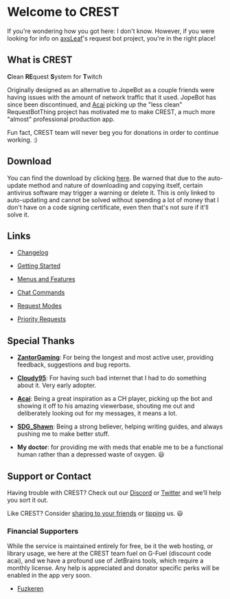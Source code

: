 # Welcome to CREST

If you're wondering how you got here: I don't know.
However, if you were looking for info on [axsLeaf](https://twitter.com/axsLeaf)'s request bot project, you're in the right place!

## What is CREST

**C**lean **RE**quest **S**ystem for **T**witch

Originally designed as an alternative to JopeBot as a couple friends were having issues with the amount of network traffic that it used. JopeBot has since been discontinued, and [Acai](https://twitch.tv/acai) picking up the "less clean" RequestBotThing project has motivated me to make CREST, a much more "almost" professional production app.

Fun fact, CREST team will never beg you for donations in order to continue working. :)

## Download

You can find the download by clicking [here](https://cloud.whaskell.pw/CREST/Releases/Setup.exe).
Be warned that due to the auto-update method and nature of downloading and copying itself, certain antivirus software may trigger a warning or delete it. This is only linked to auto-updating and cannot be solved without spending a lot of money that I don't have on a code signing certificate, even then that's not sure if it'll solve it.

## Links

- [Changelog](pages/changelog.md)

- [Getting Started](pages/getting-started.md)

- [Menus and Features](pages/menus.md)

- [Chat Commands](pages/chat-commands.md)

- [Request Modes](pages/request-modes.md)

- [Priority Requests](pages/priority-requests.md)

## Special Thanks

- **[ZantorGaming](https://twitch.tv/zantorgaming)**: For being the longest and most active user, providing feedback, suggestions and bug reports.

- **[Cloudy95](https://twitch.tv/cloudy95)**: For having such bad internet that I had to do something about it. Very early adopter.

- **[Acai](https://twitch.tv/acai)**: Being a great inspiration as a CH player, picking up the bot and showing it off to his amazing viewerbase, shouting me out and deliberately looking out for my messages, it means a lot.

- **[SDG_Shawn](https://twitch.tv/sdg_shawn)**: Being a strong believer, helping writing guides, and always pushing me to make better stuff.

- **My doctor**: for providing me with meds that enable me to be a functional human rather than a depressed waste of oxygen. 😃

## Support or Contact

Having trouble with CREST? Check out our [Discord](https://discord.flowerpat.ch) or [Twitter](https://twitter.com/axsLeaf) and we’ll help you sort it out.

Like CREST? Consider [sharing to your friends](https://twitter.com/intent/tweet?text=Do%2520you%2520play%2520rhythm%2520games%2520on%2520Twitch%3F%2520Check%2520out%2520this%2520request%2520bot%2520by%2520%40axsLeaf%2520%3A%2520https%3A%2F%2Fcrest.whaskell.pw) or [tipping](https://paypal.me/LeafyLeaf) us. 😃

### Financial Supporters

While the service is maintained entirely for free, be it the web hosting, or library usage, we here at the CREST team fuel on G-Fuel (discount code acai), and we have a profound use of JetBrains tools, which require a monthly license.
Any help is appreciated and donator specific perks will be enabled in the app very soon.

- [Fuzkeren](https://twitch.tv/Fuzkeren)
